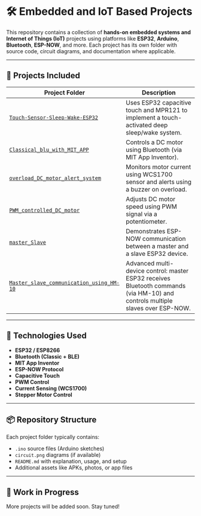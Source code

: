 # 🛠️ Embedded and IoT Based Projects

This repository contains a collection of **hands-on embedded systems and Internet of Things (IoT)** projects using platforms like **ESP32**, **Arduino**, **Bluetooth**, **ESP-NOW**, and more. Each project has its own folder with source code, circuit diagrams, and documentation where applicable.

---

## 📁 Projects Included

| Project Folder | Description |
|----------------|-------------|
| [`Touch-Sensor-Sleep-Wake-ESP32`](./Touch-Sensor-Sleep-Wake-ESP32) | Uses ESP32 capacitive touch and MPR121 to implement a touch-activated deep sleep/wake system. |
| [`Classical_blu_with_MIT_APP`](./Classical_blu_with_MIT_APP/Motor_with_blu) | Controls a DC motor using Bluetooth (via MIT App Inventor). |
| [`overload_DC_motor_alert_system`](./overload_DC_motor_alert_system) | Monitors motor current using WCS1700 sensor and alerts using a buzzer on overload. |
| [`PWM_controlled_DC_motor`](./PWM_controlled_DC_motor) | Adjusts DC motor speed using PWM signal via a potentiometer. |
| [`master_Slave`](./master_Slave) | Demonstrates ESP-NOW communication between a master and a slave ESP32 device. |
| [`Master_slave_communication_using_HM-10`](./Master_slave_communication_using_HM-10) | Advanced multi-device control: master ESP32 receives Bluetooth commands (via HM-10) and controls multiple slaves over ESP-NOW. |

---

## 🔋 Technologies Used

- **ESP32 / ESP8266**
- **Bluetooth (Classic + BLE)**
- **MIT App Inventor**
- **ESP-NOW Protocol**
- **Capacitive Touch**
- **PWM Control**
- **Current Sensing (WCS1700)**
- **Stepper Motor Control**

---

## 📦 Repository Structure

Each project folder typically contains:

- `.ino` source files (Arduino sketches)
- `circuit.png` diagrams (if available)
- `README.md` with explanation, usage, and setup
- Additional assets like APKs, photos, or app files

---

## 🚧 Work in Progress

More projects will be added soon. Stay tuned!
